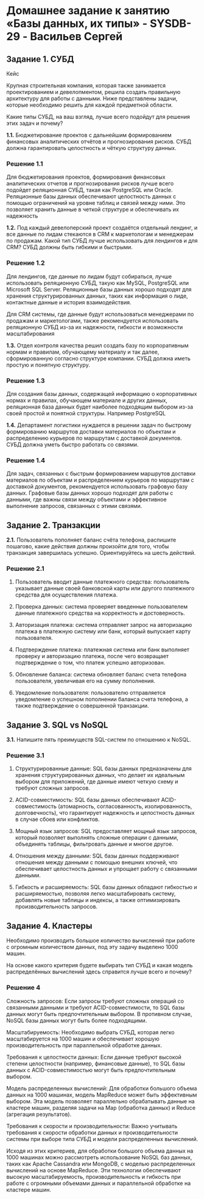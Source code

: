 # Домашнее задание к занятию «Базы данных, их типы» - SYSDB-29 - Васильев Сергей

## Задание 1. СУБД
Кейс

Крупная строительная компания, которая также занимается проектированием и девелопментом, решила создать правильную архитектуру для работы с данными. Ниже представлены задачи, которые необходимо решить для каждой предметной области.

Какие типы СУБД, на ваш взгляд, лучше всего подойдут для решения этих задач и почему?

**1.1.** Бюджетирование проектов с дальнейшим формированием финансовых аналитических отчётов и прогнозирования рисков. СУБД должна гарантировать целостность и чёткую структуру данных.

### Решение 1.1

Для бюджетирования проектов, формирования финансовых аналитических отчетов и прогнозирования рисков лучше всего подойдет реляционная СУБД, такая как PostgreSQL или Oracle. Реляционные базы данных обеспечивают целостность данных с помощью ограничений на уровне таблиц и связей между ними. Это позволяет хранить данные в четкой структуре и обеспечивать их надежность

**1.2.** Под каждый девелоперский проект создаётся отдельный лендинг, и все данные по лидам стекаются в CRM к маркетологам и менеджерам по продажам. Какой тип СУБД лучше использовать для лендингов и для CRM? СУБД должны быть гибкими и быстрыми.

### Решение 1.2

Для лендингов, где данные по лидам будут собираться, лучше использовать реляционную СУБД, такую как MySQL, PostgreSQL или Microsoft SQL Server. Реляционные базы данных хорошо подходят для хранения структурированных данных, таких как информация о лиде, контактные данные и история взаимодействия.

Для CRM системы, где данные будут использоваться менеджерами по продажам и маркетологами, также рекомендуется использовать реляционную СУБД из-за их надежности, гибкости и возможности масштабирования

**1.3.** Отдел контроля качества решил создать базу по корпоративным нормам и правилам, обучающему материалу и так далее, сформированную согласно структуре компании. СУБД должна иметь простую и понятную структуру.

### Решение 1.3

 Для создания базы данных, содержащей информацию о корпоративных нормах и правилах, обучающем материале и других данных, реляционная база данных будет наиболее подходящим выбором из-за своей простой и понятной структуры. Например PostgreSQL
 
**1.4.** Департамент логистики нуждается в решении задач по быстрому формированию маршрутов доставки материалов по объектам и распределению курьеров по маршрутам с доставкой документов. СУБД должна уметь быстро работать со связями.

### Решение 1.4

Для задач, связанных с быстрым формированием маршрутов доставки материалов по объектам и распределением курьеров по маршрутам с доставкой документов, рекомендуется использовать графовую базу данных. Графовые базы данных хорошо подходят для работы с данными, где важны связи между объектами и эффективное выполнение запросов, связанных с этими связями.

## Задание 2. Транзакции

**2.1.** Пользователь пополняет баланс счёта телефона, распишите пошагово, какие действия должны произойти для того, чтобы транзакция завершилась успешно. Ориентируйтесь на шесть действий.

### Решение 2.1

1. Пользователь вводит данные платежного средства: пользователь указывает данные своей банковской карты или другого платежного средства для осуществления платежа.

2. Проверка данных: система проверяет введенные пользователем данные платежного средства на корректность и достоверность.

3. Авторизация платежа: система отправляет запрос на авторизацию платежа в платежную систему или банк, который выпускает карту пользователя.

4. Подтверждение платежа: платежная система или банк выполняет проверку и авторизацию платежа, после чего возвращает подтверждение о том, что платеж успешно авторизован.

5. Обновление баланса: система обновляет баланс счета телефона пользователя, увеличивая его на сумму пополнения.

6. Уведомление пользователя: пользователю отправляется уведомление о успешном пополнении баланса счета телефона, а также подтверждение о совершенной транзакции.

## Задание 3. SQL vs NoSQL

**3.1.** Напишите пять преимуществ SQL-систем по отношению к NoSQL.

### Решение 3.1

1. Структурированные данные: SQL базы данных предназначены для хранения структурированных данных, что делает их идеальным выбором для приложений, где данные имеют четкую схему и требуют сложных запросов.

2. ACID-совместимость: SQL базы данных обеспечивают ACID-совместимость (атомарность, согласованность, изолированность, долговечность), что гарантирует надежность и целостность данных в случае сбоев или конфликтов.

3. Мощный язык запросов: SQL предоставляет мощный язык запросов, который позволяет выполнять сложные операции с данными, объединять таблицы, фильтровать данные и многое другое.

4. Отношения между данными: SQL базы данных поддерживают отношения между данными с помощью внешних ключей, что обеспечивает целостность данных и упрощает работу с связанными данными.

5. Гибкость и расширяемость: SQL базы данных обладают гибкостью и расширяемостью, позволяя легко масштабировать систему, добавлять новые таблицы и индексы, а также оптимизировать производительность запросов.

## Задание 4. Кластеры

Необходимо производить большое количество вычислений при работе с огромным количеством данных, под эту задачу выделено 1000 машин.

На основе какого критерия будете выбирать тип СУБД и какая модель распределённых вычислений здесь справится лучше всего и почему?

### Решение 4

Сложность запросов: Если запросы требуют сложных операций со связанными данными и требуют ACID-совместимости, то SQL базы данных могут быть предпочтительным выбором. В противном случае, NoSQL базы данных могут быть более подходящими.

Масштабируемость: Необходимо выбрать СУБД, которая легко масштабируется на 1000 машин и обеспечивает хорошую производительность при параллельной обработке данных.

Требования к целостности данных: Если данные требуют высокой степени целостности (например, финансовые данные), то SQL базы данных с ACID-совместимостью могут быть предпочтительным выбором.

Модель распределенных вычислений: Для обработки большого объема данных на 1000 машинах, модель MapReduce может быть эффективным выбором. Эта модель позволяет параллельно обрабатывать данные на кластере машин, разделяя задачи на Map (обработка данных) и Reduce (агрегация результатов).

Требования к скорости и производительности: Важно учитывать требования к скорости обработки данных и производительности системы при выборе типа СУБД и модели распределенных вычислений.


Исходя из этих критериев, для обработки большого объема данных на 1000 машинах можно рассмотреть использование NoSQL баз данных, таких как Apache Cassandra или MongoDB, с моделью распределенных вычислений на основе MapReduce. Эти технологии обеспечивают высокую масштабируемость, производительность и гибкость при работе с огромными объемами данных и параллельной обработке на кластере машин.


